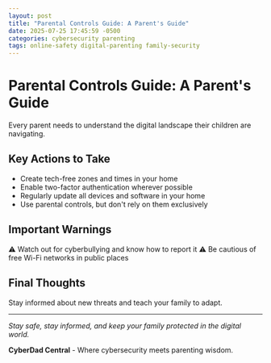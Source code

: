 ```yaml
---
layout: post
title: "Parental Controls Guide: A Parent's Guide"
date: 2025-07-25 17:45:59 -0500
categories: cybersecurity parenting
tags: online-safety digital-parenting family-security
---
```


# Parental Controls Guide: A Parent's Guide

Every parent needs to understand the digital landscape their children are navigating.

## Key Actions to Take

- Create tech-free zones and times in your home
- Enable two-factor authentication wherever possible
- Regularly update all devices and software in your home
- Use parental controls, but don't rely on them exclusively

## Important Warnings

⚠️ Watch out for cyberbullying and know how to report it
⚠️ Be cautious of free Wi-Fi networks in public places

## Final Thoughts

Stay informed about new threats and teach your family to adapt.

---

*Stay safe, stay informed, and keep your family protected in the digital world.*

**CyberDad Central** - Where cybersecurity meets parenting wisdom.
